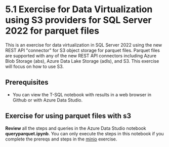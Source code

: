 # 5.1 Exercise for Data Virtualization using S3 providers for SQL Server 2022 for parquet files

This is an exercise for data virtualization in SQL Server 2022 using the new REST API "connector" for S3 object storage for parquet files. Parquet files are supported with any of the new REST API connectors including Azure Blob Storage (abs), Azure Data Lake Storage (adls), and S3. This exercise will focus on how to use S3.

## Prerequisites

- You can view the T-SQL notebook with results in a web browser in Github or with Azure Data Studio.

## Exercise for using parquet files with s3

**Review** all the steps and queries in the Azure Data Studio notebook **queryparquet.ipynb**. You can only execute the steps in this notebook if you complete the prereqs and steps in the [minio](https://github.com/microsoft/sqlworkshops-sql2022workshop/tree/main/sql2022workshop/05_DataVirt/minio) exercise.